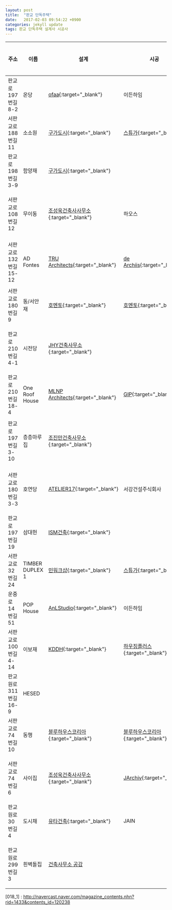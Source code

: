 ```yaml
---
layout: post
title:  "판교 단독주택"
date:   2017-02-03 09:54:22 +0900
categories: jekyll update
tags: 판교 단독주택 설계사 시공사
---
```


| 주소 | 이름  | 설계  | 시공   | 구조  | 듀플렉스 | 링크 |
| - | - | - | - | - | :-: | - |
| 판교로 197번길 8-2 | 온당 | [ofaa][001]{:target="_blank"} | 이든하임 | 경량목 | Y | [전원속의 내집][001_1]{:target="_blank"}, [한국일보][001_2]{:target="_blank"}  |
| 서판교로 188번길 11 | 소소원 | [구가도시][002]{:target="_blank"} | [스튜가][002_1]{:target="_blank"} | 경량목 | N | [전원속의 내집][002_2]{:target="_blank"} |
| 판교로 198번길 3-9 | 함양재 | [구가도시][003]{:target="_blank"} |  |  | N | [시사인][003_1]{:target="_blank"} |
| 서판교로 108번길 12 | 무이동 | [조성욱건축사사무소][004]{:target="_blank"} | 하오스 | 철근콘크리트 | Y | [전원속의 내집][004_1]{:target="_blank"} |
| 서판교로 132번길 15-12 | AD Fontes | [TRU Architects][005]{:target="_blank"} | [de Archiis][005_1]{:target="_blank"} | 철근콘크리트 | N | [리빙센스][005_2]{:target="_blank"} |
| 서판교로 180번길 9 | 동/서안재 | [호멘토][006]{:target="_blank"} | [호멘토][006]{:target="_blank"} | 경량목 | Y | [전원속의 내집][006_1]{:target="_blank"} |
| 판교로 210번길 4-1 | 시전당 | [JHY건축사무소][007]{:target="_blank"} |  | 철근콘크리트 | N | [homify][007_1]{:target="_blank"} |
| 판교로 210번길 18-4 | One Roof House | [MLNP Architects][008]{:target="_blank"} | [GIP][008_1]{:target="_blank"} | 경량목 | N | [homify][008_2]{:target="_blank"}, [동영상][008_3]{:target="_blank"}|
| 판교로 197번길 3-10 | 층층마루집 | [조진만건축사무소][009]{:target="_blank"} |  | 철근콘크리트 | N | [월간공간][009_1]{:target="_blank"} |
| 서판교로 180번길 3-3 | 호연당 | [ATELIER17][010]{:target="_blank"} | 서강건설주식회사 | 철근콘크리트 | N | [homify][010_1]{:target="_blank"} |
| 판교로 197번길 19 | 삼대헌 | [ISM건축][011]{:target="_blank"} | | | N | [리빙센스][011_1]{:target="_blank"} |
| 서판교로 32번길 24 | TIMBER DUPLEX 1 | [민워크샵][012]{:target="_blank"} | [스튜가][002_1]{:target="_blank"} | 중목 | Y | [homify][012_1]{:target="_blank"} |
| 운중로 14번길 51 | POP House | [AnLStudio][013]{:target="_blank"} | 이든하임 | 경량목 | Y | [전원속의 내집][013_1]{:target="_blank"} |
| 서판교로 100번길 4-14 | 이보재 | [KDDH][014]{:target="_blank"} | [하우징플러스][014_1]{:target="_blank"} | 경량목 | N | [전원속의 내집][014_2]{:target="_blank"} |
| 판교원로 311번길 16-9 | HESED | | | | Y | [우먼센스][015_1]{:target="_blank"}, [건축주 블로그][015_2]{:target="_blank"} |
| 서판교로 74번길 10 | 동행 | [블루하우스코리아][016]{:target="_blank"} | [블루하우스코리아][016]{:target="_blank"} | 중목 | Y | [리빙센스][016_1] |
| 서판교로 74번길 6 | 사이집 | [조성욱건축사사무소][017]{:target="_blank"} | [JArchiv][017_1]{:target="_blank"} | 철큰콘크리트 | Y | [블로그][017_2]{:target="_blank"}, [페이스북][017_3]{:target="_blank"} |
| 판교원로 30번길 4 | 도시채 | [유타건축][018]{:target="_blank"} | JAIN | 경량목 | Y | [전원속의 내집][018_1]{:target="_blank"} |
| 판교원로 299번길 3 | 흰벽돌집 | [건축사무소 공감][019] | | 철근콘크리트 | N | [전원속의 내집][019_1]{:target="_blank"} |


[019]: http://www.spacelap.co.kr/new/sub_03_01.html?include=&mode=view&id=1329&lc=1000000&sc=&mc=&gid=photo&
[019_1]: http://www.uujj.co.kr/bbs/board.php?bo_table=house&wr_id=91

[018]: http://www.utaa.co.kr/works.html?year=2016&idx=112&
[018_1] : http://navercast.naver.com/magazine_contents.nhn?rid=1433&contents_id=120238

[017]: http://www.johsungwook.com/index.php?/projects/pangyodong-duplex-house/
[017_1]: http://www.jarchiv.com
[017_2]: http://blog.naver.com/s908028/220441693482
[017_3]: https://www.facebook.com/pages/판교-사이집-思異集/587031538071246

[016]: http://www.koreabluehouse.com/works
[016_1]: http://navercast.naver.com/magazine_contents.nhn?rid=1094&contents_id=127381

[015_1]: http://navercast.naver.com/magazine_contents.nhn?rid=1089&contents_id=117754
[015_2]: http://blog.naver.com/PostThumbnailList.nhn?blogId=rudaruda&from=postList&categoryNo=33

[014]: http://kddh.kr/?page_id=11530
[014_1]: http://www.housingplus.co.kr/home/bbs/board.php?bo_table=p1&wr_id=54&page=2&mNum=2&sNum=0&LNum=
[014_2]: http://navercast.naver.com/magazine_contents.nhn?rid=1433&contents_id=24497

[013]: http://anlstudio.com/db/3091
[013_1]: http://navercast.naver.com/magazine_contents.nhn?rid=1433&contents_id=113993

[012]: http://www.minworkshop.com/index.php?/timber-duplex/
[012_1]: https://www.homify.co.kr/projects/161056/timber-duplex-1-1

[011]: http://ism-architects.com/?fluxus_portfolio=sam-dae-heon
[011_1]: http://navercast.naver.com/magazine_contents.nhn?rid=1094&contents_id=23565

[010]: http://www.a-17.com/a17_test/portfolio_show.php?idx=101&page=1&works_type=PORTFOLIO
[010_1]: https://www.homify.co.kr/projects/89880

[009]: http://jo-jinman.com
[009_1]: http://www.vmspace.com/2008_re/kor/sub_emagazine_view.asp?category=architecture&idx=11975

[008]: http://mlnparchitects.com/?portfolio_page=pangyo-one-roof-house
[008_1]: https://www.ecocellhome.com
[008_2]: https://www.homify.co.kr/ideabooks/245135/아이들의-추억속에-남을-집-판교-One-Roof-House
[008_3]: https://www.youtube.com/watch?v=Se2tmSos3kE

[007]: http://jhyana.com/projects/view.php?prj_no=43
[007_1]: https://www.homify.co.kr/ideabooks/22682/homify-360º-2대가-함께-만들어갈-따뜻한-집,-판교-시전당

[006]: http://www.homento.co.kr/new/04_portfolio/portfolio02.php?board_code=view&sang_no=161
[006_1]: http://navercast.naver.com/magazine_contents.nhn?rid=1433&contents_id=44191

[005]: http://www.trugroup.co.kr/adfontes
[005_1]: http://www.dearchiis.co.kr/bbs/board.php?bo_table=projects&wr_id=78
[005_2]: http://navercast.naver.com/magazine_contents.nhn?rid=1094&rid=&contents_id=57944

[004]: http://www.johsungwook.com/index.php?/projects/pankyodong-543-3w-/
[004_1]: http://navercast.naver.com/magazine_contents.nhn?rid=1433&contents_id=16445

[003]: http://www.guga.co.kr/items/view/work/590
[003_1]: http://news.naver.com/main/read.nhn?mode=LSD&mid=sec&sid1=103&oid=308&aid=0000009739

[002]: http://www.guga.co.kr/items/view/work/945
[002_1]: http://www.stuga.co.kr/
[002_2]: http://navercast.naver.com/magazine_contents.nhn?rid=1433&contents_id=92203

[001]: http://www.o4aa.com/pk
[001_1]: http://navercast.naver.com/magazine_contents.nhn?rid=1433&attrId=&contents_id=130024&leafId=1433
[001_2]: http://navercast.naver.com/magazine_contents.nhn?rid=1433&attrId=&contents_id=130024&leafId=1433
